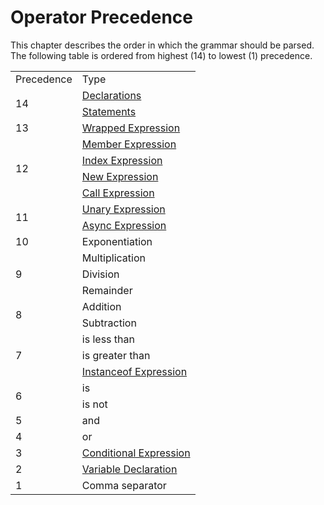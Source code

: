# Operator Precedence

This chapter describes the order in which the grammar should be parsed. The following table is ordered from highest (14) to lowest (1) precedence.

<table>
	<tr>
		<td>Precedence</td>
		<td>Type</td>
	</tr>
	<tr>
		<td rowspan="2">14</td>
		<td><a href="/spec/grammar/syntactic/declarations/">Declarations</a></td>
	</tr>
	<tr><td><a href="/spec/grammar/syntactic/statements/">Statements</a></td></tr>
	<tr>
		<td>13</td>
		<td><a href="/spec/grammar/syntactic/expressions/wrapped-expression.html">Wrapped Expression</a></td>
	</tr>
	<tr>
	<td rowspan="4">12</td>
		<td><a href="/spec/grammar/syntactic/expressions/member-expression.html">Member Expression</a></td>
	</tr>
	<tr><td><a href="/spec/grammar/syntactic/expressions/index-expression.html">Index Expression</a></td></tr>
	<tr><td><a href="/spec/grammar/syntactic/expressions/new-expression.html">New Expression</a></td></tr>
	<tr><td><a href="/spec/grammar/syntactic/expressions/call-expression.html">Call Expression</a></td></tr>
	<tr>
		<td rowspan="2">11</td>
		<td><a href="/spec/grammar/syntactic/expressions/unary-expression.html">Unary Expression</a></td>
	</tr>
	<tr><td><a href="/spec/grammar/syntactic/expressions/async-expression.html">Async Expression</a></td></tr>
	<tr>
		<td>10</td>
		<td>Exponentiation</td>
	</tr>
	<tr>
		<td rowspan="3">9</td>
		<td>Multiplication</td>
	</tr>
	<tr><td>Division</td></tr>
	<tr><td>Remainder</td></tr>
	<tr>
		<td rowspan="2">8</td>
		<td>Addition</td>
	</tr>
	<tr><td>Subtraction</td></tr>
	<tr>
		<td rowspan="3">7</td>
		<td>is less than</td>
	</tr>
	<tr><td>is greater than</td></tr>
	<tr><td><a href="/spec/grammar/syntactic/expressions/instanceof-expression.html">Instanceof Expression</a></td></tr>
	<tr>
		<td rowspan="2">6</td>
		<td>is</td>
	</tr>
	<tr><td>is not</td></tr>
	<tr>
		<td>5</td>
		<td>and</td>
	</tr>
	<tr>
		<td>4</td>
		<td>or</td>
	</tr>
	<tr>
		<td>3</td>
		<td><a href="/spec/grammar/syntactic/expressions/conditional-expression.html">Conditional Expression</a></td>
	</tr>
	<tr>
		<td>2</td>
		<td><a href="/spec/grammar/syntactic/declarations/variable-declaration.html">Variable Declaration</a></td>
	</tr>
	<tr>
		<td>1</td>
		<td>Comma separator</td>
	</tr>
</table>
